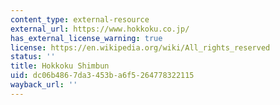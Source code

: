 ```yaml
---
content_type: external-resource
external_url: https://www.hokkoku.co.jp/
has_external_license_warning: true
license: https://en.wikipedia.org/wiki/All_rights_reserved
status: ''
title: Hokkoku Shimbun
uid: dc06b486-7da3-453b-a6f5-264778322115
wayback_url: ''
---
```

